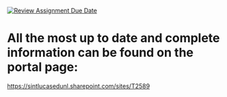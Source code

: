 [![Review Assignment Due Date](https://classroom.github.com/assets/deadline-readme-button-24ddc0f5d75046c5622901739e7c5dd533143b0c8e959d652212380cedb1ea36.svg)](https://classroom.github.com/a/-vhorPfZ)
# All the most up to date and complete information can be found on the portal page:
https://sintlucasedunl.sharepoint.com/sites/T2589
